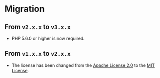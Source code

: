 # Migration

## From `v2.x.x` to `v3.x.x`

 * PHP 5.6.0 or higher is now required.

## From `v1.x.x` to `v2.x.x`

 * The license has been changed from the [Apache License 2.0](http://www.apache.org/licenses/LICENSE-2.0) to the [MIT License](https://opensource.org/licenses/MIT).
